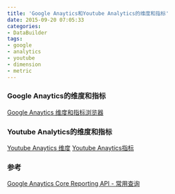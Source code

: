 ```yaml
---
title: 'Google Anaytics和Youtube Analytics的维度和指标'
date: 2015-09-20 07:05:33
categories: 
- DataBuilder
tags: 
- google
- analytics
- youtube
- dimension
- metric
---
```

### Google Anaytics的维度和指标

[Google Anaytics 维度和指标浏览器](https://developers.google.com/analytics/devguides/reporting/core/dimsmets)

### Youtube Analytics的维度和指标

[Youtube Anaytics 维度](https://developers.google.com/youtube/analytics/v1/dimsmets/dims)
[Youtube Anaytics指标](https://developers.google.com/youtube/analytics/v1/dimsmets/mets)

### 参考

[Google Anaytics Core Reporting API - 常用查询](https://developers.google.com/analytics/devguides/reporting/core/v3/common-queries)  
